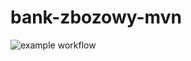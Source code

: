 # bank-zbozowy-mvn
![example workflow](https://github.com/KowalewskiBartlomiej/bank-zbozowy-mvn/actions/workflows/ci.yml/badge.svg)

